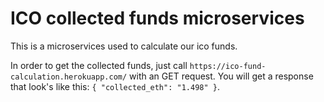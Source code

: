 # ICO collected funds microservices

This is a microservices used to calculate our ico funds.

In order to get the collected funds, just call `https://ico-fund-calculation.herokuapp.com/` with an GET request. You will get a response that look's like this: `{ "collected_eth": "1.498" }`.
